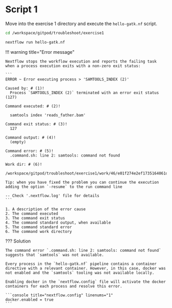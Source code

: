 # Script 1

Move into the exercise 1 directory and execute the `hello-gatk.nf` script.

```bash
cd /workspace/gitpod/troubleshoot/exercise1
```

```bash
nextflow run hello-gatk.nf
```

!!! warning title="Error message"

    Nextflow stops the workflow execution and reports the failing task when a process execution exits with a non-zero exit status:

    ```
    ERROR ~ Error executing process > 'SAMTOOLS_INDEX (2)'

    Caused by: # (1)!
      Process `SAMTOOLS_INDEX (2)` terminated with an error exit status (127)

    Command executed: # (2)!

      samtools index 'reads_father.bam'

    Command exit status: # (3)!
      127

    Command output: # (4)!
      (empty)

    Command error: # (5)!
      .command.sh: line 2: samtools: command not found

    Work dir: # (6)!
      /workspace/gitpod/troubleshoot/exercise1/work/46/e01f274e2ef1735164061d62c51169

    Tip: when you have fixed the problem you can continue the execution adding the option `-resume` to the run command line

    -- Check '.nextflow.log' file for details
    ```

    1. A description of the error cause
    2. The command executed
    3. The command exit status
    4. The command standard output, when available
    5. The command standard error
    6. The command work directory

??? Solution

    The command error `.command.sh: line 2: samtools: command not found` suggests that `samtools` was not available.

    Every process in the `hello-gatk.nf` pipeline contains a container directive with a relevant container. However, in this case, docker was not enabled and the `samtools` tooling was not available locally.

    Enabling docker in the `nextflow.config` file will activate the docker containers for each process and resolve this error.

    ```console title="nextflow.config" linenums="1"
    docker.enabled = true
    ```
